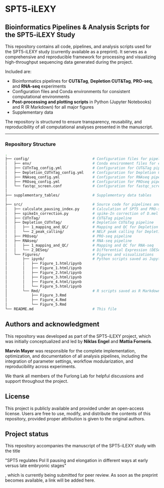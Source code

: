 # SPT5-iLEXY


## Bioinformatics Pipelines & Analysis Scripts for the SPT5-iLEXY Study
This repository contains all code, pipelines, and analysis scripts used for the SPT5-iLEXY study (currently available as a preprint). It serves as a comprehensive and reproducible framework for processing and visualizing high-throughput sequencing data generated during the project.

Included are:

- Bioinformatics pipelines for **CUT&Tag**, **Depletion CUT&Tag**, **PRO-seq**, and **RNA-seq** experiments
- Configuration files and Conda environments for consistent computational environments
- **Post-processing and plotting scripts** in Python (Jupyter Notebooks) and R (R Markdown) for all major figures
- Supplementary data

The repository is structured to ensure transparency, reusability, and reproducibility of all computational analyses presented in the manuscript.


---

### Repository Structure

```bash
.
├── config/                             # Configuration files for pipelines
│   ├── env/                            # Conda environment files for each pipeline 
│   ├── CUTnTag_config.yml              # Configuration for CUT&Tag pipeline
│   ├── Depletion_CUTnTag_config.yml    # Configuration for Depletion CUT&Tag pipeline
│   ├── RNAseq_config.yml               # Configuration for RNAseq pipeline
│   ├── PROseq_config.yml               # Configuration for PROseq pipeline
│   └── fastqc_screen.conf              # Configuration for fastqc_screen
│
├── supplementary_tables/               # Supplementary data tables
│
├── src/                                # Source code for pipelines and scripts
│   ├── calculate_pausing_index.py      # Calculation of SPT5 and PRO-seq Pausing INdex 
│   ├── spikeIn_correction.py           # spike-In correction of D.mel experiments using exogenous D.vir
│   ├── CUTnTag/                        # CUT&Tag pipeline
│   ├── Depletion_CUTnTag/              # Depletion CUT&Tag pipeline
│   │   ├── 1_mapping_and_QC/           # Mapping and QC for Depletion CUT&Tag 
│   │   └── 2_peak_calling/             # NELF peak calling for Depletion CUT&Tag 
│   ├── PROseq/                         # PRO-seq pipeline
│   ├── RNAseq/                         # RNA-seq pipeline
│   │   ├── 1_mapping_and_QC/           # Mapping and QC for RNA-seq
│   │   └── 2_DESeq/                    # Differential Expression (DESeq) for RNA-seq
│   └── Figures/                        # Figures and visualizations 
│       ├── ipynb/                      # Python scripts saved as Jupyter Notebooks as well as HTML
│       │   ├── Figure_1.html/ipynb     
│       │   ├── Figure_1.html/ipynb              
│       │   ├── Figure_2.html/ipynb               
│       │   ├── Figure_3.html/ipynb               
│       │   ├── Figure_4.html/ipynb               
│       │   └── Figure_5.html/ipynb               
│       └── Rmd/                        # R scripts saved as R Markdowns 
│           ├── Figure_3.Rmd  
│           ├── Figure_4.Rmd  
│           └── Figure_5.Rmd  
└── README.md                           # This file

```


## Authors and acknowledgment
This repository was developed as part of the SPT5-iLEXY project, which was initially conceptualized and led by **Niklas Engel** and **Mattia Forneris**.

**Marvin Mayer** was responsible for the complete implementation, optimization, and documentation of all analysis pipelines, including the integration of parameter settings, workflow modularization, and reproducibility across experiments.

We thank all members of the Furlong Lab for helpful discussions and support throughout the project.

## License
This project is publicly available and provided under an open-access license.
Users are free to use, modify, and distribute the contents of this repository, provided proper attribution is given to the original authors.

## Project status
This repository accompanies the manuscript of the SPT5-iLEXY study with the title 

"SPT5 regulates Pol II pausing and elongation in different ways at early versus late embryonic stages"

, which is currently being submitted for peer review.
As soon as the preprint becomes available, a link will be added here.


